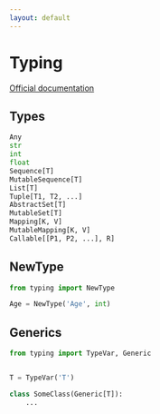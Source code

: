 ```yaml
---
layout: default
---
```

# Typing

[Official documentation](https://docs.python.org/3/library/typing.html)

## Types

```python
Any
str
int
float
Sequence[T]
MutableSequence[T]
List[T]
Tuple[T1, T2, ...]
AbstractSet[T]
MutableSet[T]
Mapping[K, V]
MutableMapping[K, V]
Callable[[P1, P2, ...], R]
```

## NewType

```python
from typing import NewType

Age = NewType('Age', int)
```

## Generics

```python
from typing import TypeVar, Generic


T = TypeVar('T')

class SomeClass(Generic[T]):
    ...
```